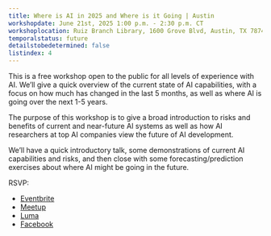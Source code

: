 ```yaml
---
title: Where is AI in 2025 and Where is it Going | Austin
workshopdate: June 21st, 2025 1:00 p.m. - 2:30 p.m. CT
workshoplocation: Ruiz Branch Library, 1600 Grove Blvd, Austin, TX 78741
temporalstatus: future
detailstobedetermined: false
listindex: 4
---
```

This is a free workshop open to the public for all levels of experience with AI. We’ll give a quick overview of the current state of AI capabilities, with a focus on how much has changed in the last 5 months, as well as where AI is going over the next 1-5 years.

The purpose of this workshop is to give a broad introduction to risks and benefits of current and near-future AI systems as well as how AI researchers at top AI companies view the future of AI development.

We’ll have a quick introductory talk, some demonstrations of current AI capabilities and risks, and then close with some forecasting/prediction exercises about where AI might be going in the future.

RSVP:

+ [Eventbrite](https://www.eventbrite.com/e/where-is-ai-in-2025-and-where-is-it-going-tickets-1388454116639?aff=oddtdtcreator)
+ [Meetup](https://www.meetup.com/ai-safety-awareness-group-austin/events/308137000/)
+ [Luma](https://lu.ma/e28s67gv)
+ [Facebook](https://www.facebook.com/events/1088036113169175/)
